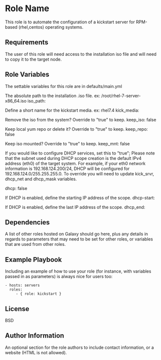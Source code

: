 Role Name
=========

This role is to automate the configuration of a kickstart server for RPM-based (rhel,centos) operating systems.

Requirements
------------

The user of this role will need access to the installation iso file and will need to copy it to the target node.

Role Variables
--------------

The settable variables for this role are in defaults/main.yml

The absolute path to the installation .iso file. ex: /root/rhel-7-server-x86_64.iso
iso_path: 

Define a short name for the kickstart media. ex: rhel7.4
kick_media:

Remove the iso from the system? Override to "true" to keep.
keep_iso: false

Keep local yum repo or delete it? Override to "true" to keep.
keep_repo: false

Keep iso mounted? Override to "true" to keep.
keep_mnt: false


If you would like to configure DHCP services, set this to "true"; Please note that the subnet used during DHCP scope creation is the default IPv4 address (eth0) of the target system. For example, if your eth0 network information is 192.168.124.200/24, DHCP will be configured for 192.168.124.0/255.255.255.0. To override you will need to update kick_srvr, dhcp_net and dhcp_mask variables.

dhcp: false

If DHCP is enabled, define the starting IP address of the scope.
dhcp-start:

If DHCP is enabled, define the last IP address of the scope.
dhcp_end:

Dependencies
------------

A list of other roles hosted on Galaxy should go here, plus any details in regards to parameters that may need to be set for other roles, or variables that are used from other roles.

Example Playbook
----------------

Including an example of how to use your role (for instance, with variables passed in as parameters) is always nice for users too:

    - hosts: servers
      roles:
         - { role: kickstart }

License
-------

BSD

Author Information
------------------

An optional section for the role authors to include contact information, or a website (HTML is not allowed).
